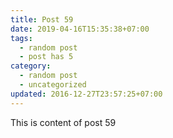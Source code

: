 ```yaml
---
title: Post 59
date: 2019-04-16T15:35:38+07:00
tags:
  - random post
  - post has 5
category:
  - random post
  - uncategorized
updated: 2016-12-27T23:57:25+07:00
---
```

This is content of post 59